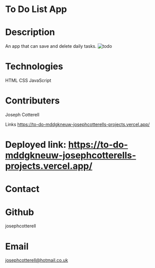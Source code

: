 # To Do List App

# Description

An app that can save and delete daily tasks.
![todo](https://github.com/josephcotterell/To-Do-App/assets/117044684/1caffe84-dad4-4694-9f52-42d809b4dbb0)

# Technologies

HTML
CSS
JavaScript

# Contributers

Joseph Cotterell

Links
https://to-do-mddgkneuw-josephcotterells-projects.vercel.app/

# Deployed link: https://to-do-mddgkneuw-josephcotterells-projects.vercel.app/

# Contact

# Github

josephcotterell

# Email

josephcotterell@hotmail.co.uk

